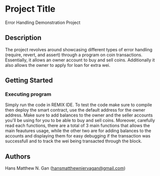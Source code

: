 # Project Title

Error Handling Demonstration Project

## Description

The project revolves around showcasing different types of error handling (require, revert, and assert) through a program on coin transactions. 
Essentially, it allows an owner account to buy and sell coins. Additionally it also allows the owner to apply for loan for extra wei.

## Getting Started

### Executing program

Simply run the code in REMIX IDE. To test the code make sure to compile then deploy the smart contract, use the default address for the owner address.
Make sure to add balances to the owner and the seller accounts you'll be using for you to be able to buy and sell coins. Moreover, carefully read each functions,
there are a total of 3 main functions that allows the main feautures usage, while the other two are for adding balances to the accounts and displaying them for easy
debugging if the transaction was successfull and to track the wei being transacted through the block.

## Authors
Hans Matthew N. Gan (hansmatthewniervagan@gmail.com)
